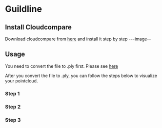 # Guildline

## Install Cloudcompare

Download cloudcompare from  [here](http://www.danielgm.net/cc/release/)
and install it step by step
---image--

## Usage

You need to convert the file to .ply first. Please see [here]()

After you convert the file to .ply, you can follow the steps below to visualize your pointcloud.

### Step 1

### Step 2

### Step 3
